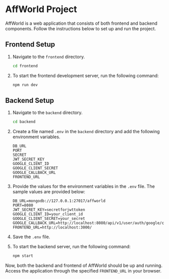 # AffWorld Project

AffWorld is a web application that consists of both frontend and backend components. Follow the instructions below to set up and run the project.

## Frontend Setup

1. Navigate to the `frontend` directory.

    ```bash
    cd frontend
    ```


2. To start the frontend development server, run the following command:

    ```bash
    npm run dev
    ```

## Backend Setup

1. Navigate to the `backend` directory.

    ```bash
    cd backend
    ```

2. Create a file named `.env` in the `backend` directory and add the following environment variables. 

    ```plaintext
    DB_URL
    PORT
    SECRET
    JWT_SECRET_KEY
    GOOGLE_CLIENT_ID
    GOOGLE_CLIENT_SECRET
    GOOGLE_CALLBACK_URL
    FRONTEND_URL
    ```

3. Provide the values for the environment variables in the `.env` file. The sample values are provided below:

    ```plaintext
    DB_URL=mongodb://127.0.0.1:27017/affworld
    PORT=8080
    JWT_SECRET_KEY=secretforjwttoken
    GOOGLE_CLIENT_ID=your_client_id
    GOOGLE_CLIENT_SECRET=your_secret
    GOOGLE_CALLBACK_URL=http://localhost:8080/api/v1/user/auth/google/callback
    FRONTEND_URL=http://localhost:3000/
    ```

4. Save the `.env` file.

5. To start the backend server, run the following command:

    ```bash
    npm start
    ```


Now, both the backend and frontend of AffWorld should be up and running. Access the application through the specified `FRONTEND_URL` in your browser.
```
